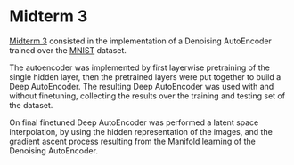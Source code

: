 # Midterm 3

[Midterm 3](assignment3/) consisted in the implementation of a Denoising AutoEncoder trained over the [MNIST](http://yann.lecun.com/exdb/mnist/) dataset.

The autoencoder was implemented by first layerwise pretraining of the single hidden layer, then the pretrained layers were put together to build a Deep AutoEncoder. 
The resulting Deep AutoEncoder was used with and without finetuning, collecting the results over the training and testing set of the dataset.

On final finetuned Deep AutoEncoder was performed a latent space interpolation, by using the hidden representation of the images, and the gradient ascent process resulting from the Manifold learning of the Denoising AutoEncoder.
